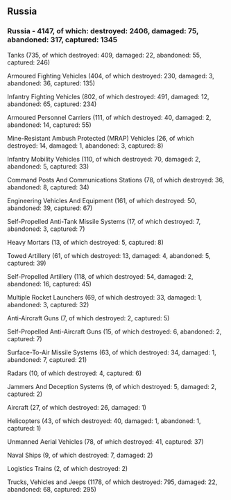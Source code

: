 
 
 ## Russia
 
 ### Russia - 4147, of which: destroyed: 2406, damaged: 75, abandoned: 317, captured: 1345

 

 

 Tanks (735, of which destroyed: 409, damaged: 22, abandoned: 55, captured: 246)

 Armoured Fighting Vehicles (404, of which destroyed: 230, damaged: 3, abandoned: 36, captured: 135)

 Infantry Fighting Vehicles (802, of which destroyed: 491, damaged: 12, abandoned: 65, captured: 234)

 Armoured Personnel Carriers (111, of which destroyed: 40, damaged: 2, abandoned: 14, captured: 55)

 Mine-Resistant Ambush Protected (MRAP) Vehicles (26, of which destroyed: 14, damaged: 1, abandoned: 3, captured: 8)

 Infantry Mobility Vehicles (110, of which destroyed: 70, damaged: 2, abandoned: 5, captured: 33)

 Command Posts And Communications Stations (78, of which destroyed: 36, abandoned: 8, captured: 34)

 Engineering Vehicles And Equipment (161, of which destroyed: 50, abandoned: 39, captured: 67)

 Self-Propelled Anti-Tank Missile Systems (17, of which destroyed: 7, abandoned: 3, captured: 7)

 Heavy Mortars (13, of which destroyed: 5, captured: 8)

 Towed Artillery (61, of which destroyed: 13, damaged: 4, abandoned: 5, captured: 39)

 Self-Propelled Artillery (118, of which destroyed: 54, damaged: 2, abandoned: 16, captured: 45)

 Multiple Rocket Launchers (69, of which destroyed: 33, damaged: 1, abandoned: 3, captured: 32)

 Anti-Aircraft Guns (7, of which destroyed: 2, captured: 5)

 Self-Propelled Anti-Aircraft Guns (15, of which destroyed: 6, abandoned: 2, captured: 7)

 Surface-To-Air Missile Systems (63, of which destroyed: 34, damaged: 1, abandoned: 7, captured: 21)

 Radars (10, of which destroyed: 4, captured: 6)

 Jammers And Deception Systems (9, of which destroyed: 5, damaged: 2, captured: 2)

 Aircraft (27, of which destroyed: 26, damaged: 1)

 Helicopters (43, of which destroyed: 40, damaged: 1, abandoned: 1, captured: 1)

 Unmanned Aerial Vehicles (78, of which destroyed: 41, captured: 37)

 Naval Ships (9, of which destroyed: 7, damaged: 2)

 Logistics Trains (2, of which destroyed: 2)

 Trucks, Vehicles and Jeeps (1178, of which destroyed: 795, damaged: 22, abandoned: 68, captured: 295)

